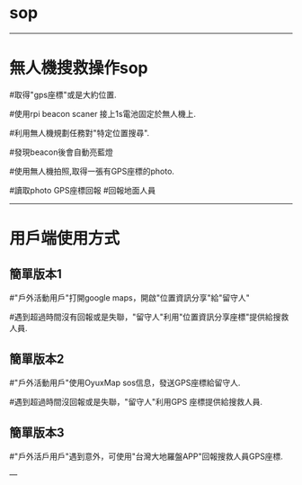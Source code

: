 # sop

---

# 無人機搜救操作sop

#取得"gps座標"或是大約位置.

#使用rpi beacon scaner 接上1s電池固定於無人機上.

#利用無人機規劃任務對"特定位置搜尋".

#發現beacon後會自動亮藍燈

#使用無人機拍照,取得一張有GPS座標的photo.

#讀取photo GPS座標回報
#回報地面人員


---

# 用戶端使用方式

## 簡單版本1

#"戶外活動用戶"打開google  maps，開啟"位置資訊分享"給"留守人"

#遇到超過時間沒有回報或是失聯，"留守人"利用"位置資訊分享座標"提供給搜救人員.



## 簡單版本2

#"戶外活動用戶"使用OyuxMap sos信息，發送GPS座標給留守人.

#遇到超過時間沒回報或是失聯，"留守人"利用GPS 座標提供給搜救人員.

## 簡單版本3

#"戶外活戶用戶"遇到意外，可使用"台灣大地羅盤APP"回報搜救人員GPS座標.

—
